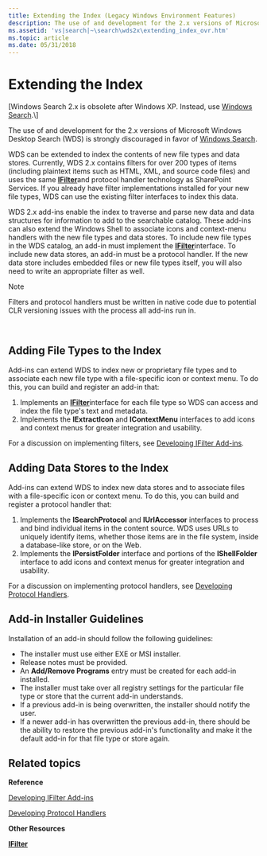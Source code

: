 ```yaml
---
title: Extending the Index (Legacy Windows Environment Features)
description: The use of and development for the 2.x versions of Microsoft Windows Desktop Search (WDS) is strongly discouraged in favor of Windows Search.
ms.assetid: 'vs|search|~\search\wds2x\extending_index_ovr.htm'
ms.topic: article
ms.date: 05/31/2018
---
```


# Extending the Index

\[Windows Search 2.x is obsolete after Windows XP. Instead, use [Windows Search](https://msdn.microsoft.com/library/aa965362(VS.85).aspx).\]

The use of and development for the 2.x versions of Microsoft Windows Desktop Search (WDS) is strongly discouraged in favor of [Windows Search](https://msdn.microsoft.com/library/aa965362(VS.85).aspx).

WDS can be extended to index the contents of new file types and data stores. Currently, WDS 2.x contains filters for over 200 types of items (including plaintext items such as HTML, XML, and source code files) and uses the same [**IFilter**](https://docs.microsoft.com/windows/desktop/api/filter/nn-filter-ifilter)and protocol handler technology as SharePoint Services. If you already have filter implementations installed for your new file types, WDS can use the existing filter interfaces to index this data.

WDS 2.x add-ins enable the index to traverse and parse new data and data structures for information to add to the searchable catalog. These add-ins can also extend the Windows Shell to associate icons and context-menu handlers with the new file types and data stores. To include new file types in the WDS catalog, an add-in must implement the [**IFilter**](https://docs.microsoft.com/windows/desktop/api/filter/nn-filter-ifilter)interface. To include new data stores, an add-in must be a protocol handler. If the new data store includes embedded files or new file types itself, you will also need to write an appropriate filter as well.

> [!Note]
>
> Filters and protocol handlers must be written in native code due to potential CLR versioning issues with the process all add-ins run in.

 

## Adding File Types to the Index

Add-ins can extend WDS to index new or proprietary file types and to associate each new file type with a file-specific icon or context menu. To do this, you can build and register an add-in that:

1.  Implements an [**IFilter**](https://docs.microsoft.com/windows/desktop/api/filter/nn-filter-ifilter)interface for each file type so WDS can access and index the file type's text and metadata.
2.  Implements the **IExtractIcon** and **IContextMenu** interfaces to add icons and context menus for greater integration and usability.

For a discussion on implementing filters, see [Developing IFilter Add-ins](-search-2x-wds-ifilteraddins.md).

## Adding Data Stores to the Index

Add-ins can extend WDS to index new data stores and to associate files with a file-specific icon or context menu. To do this, you can build and register a protocol handler that:

1.  Implements the **ISearchProtocol** and **IUrlAccessor** interfaces to process and bind individual items in the content source. WDS uses URLs to uniquely identify items, whether those items are in the file system, inside a database-like store, or on the Web.
2.  Implements the **IPersistFolder** interface and portions of the **IShellFolder** interface to add icons and context menus for greater integration and usability.

For a discussion on implementing protocol handlers, see [Developing Protocol Handlers](-search-2x-wds-phaddins.md).

## Add-in Installer Guidelines

Installation of an add-in should follow the following guidelines:

-   The installer must use either EXE or MSI installer.
-   Release notes must be provided.
-   An **Add/Remove Programs** entry must be created for each add-in installed.
-   The installer must take over all registry settings for the particular file type or store that the current add-in understands.
-   If a previous add-in is being overwritten, the installer should notify the user.
-   If a newer add-in has overwritten the previous add-in, there should be the ability to restore the previous add-in's functionality and make it the default add-in for that file type or store again.

## Related topics

<dl> <dt>

**Reference**
</dt> <dt>

[Developing IFilter Add-ins](-search-2x-wds-ifilteraddins.md)
</dt> <dt>

[Developing Protocol Handlers](-search-2x-wds-phaddins.md)
</dt> <dt>

**Other Resources**
</dt> <dt>

[**IFilter**](https://docs.microsoft.com/windows/desktop/api/filter/nn-filter-ifilter)
</dt> </dl>

 

 




